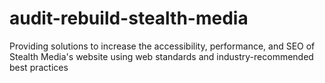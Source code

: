 # audit-rebuild-stealth-media
Providing solutions to increase the accessibility, performance, and SEO of Stealth Media's website using web standards and industry-recommended best practices
